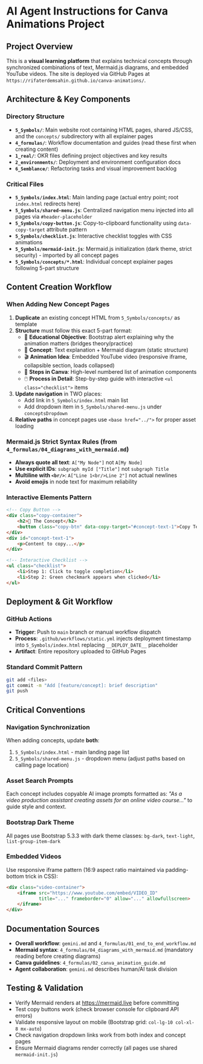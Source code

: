 # AI Agent Instructions for Canva Animations Project

## Project Overview
This is a **visual learning platform** that explains technical concepts through synchronized combinations of text, Mermaid.js diagrams, and embedded YouTube videos. The site is deployed via GitHub Pages at `https://rifaterdemsahin.github.io/canva-animations/`.

## Architecture & Key Components

### Directory Structure
- **`5_Symbols/`**: Main website root containing HTML pages, shared JS/CSS, and the `concepts/` subdirectory with all explainer pages
- **`4_formulas/`**: Workflow documentation and guides (read these first when creating content)
- **`1_real/`**: OKR files defining project objectives and key results
- **`2_environments/`**: Deployment and environment configuration docs
- **`6_Semblance/`**: Refactoring tasks and visual improvement backlog

### Critical Files
- **`5_Symbols/index.html`**: Main landing page (actual entry point; root `index.html` redirects here)
- **`5_Symbols/shared-menu.js`**: Centralized navigation menu injected into all pages via `#header-placeholder`
- **`5_Symbols/copy-button.js`**: Copy-to-clipboard functionality using `data-copy-target` attribute pattern
- **`5_Symbols/checklist.js`**: Interactive checklist toggles with CSS animations
- **`5_Symbols/mermaid-init.js`**: Mermaid.js initialization (dark theme, strict security) - imported by all concept pages
- **`5_Symbols/concepts/*.html`**: Individual concept explainer pages following 5-part structure

## Content Creation Workflow

### When Adding New Concept Pages
1. **Duplicate** an existing concept HTML from `5_Symbols/concepts/` as template
2. **Structure** must follow this exact 5-part format:
   - 🎯 **Educational Objective**: Bootstrap alert explaining why the animation matters (bridges theory/practice)
   - 🧠 **Concept**: Text explanation + Mermaid diagram (static structure)
   - 🎬 **Animation Idea**: Embedded YouTube video (responsive iframe, collapsible section, loads collapsed)
   - 📝 **Steps in Canva**: High-level numbered list of animation components
   - 🖱️ **Process in Detail**: Step-by-step guide with interactive `<ul class="checklist">` items
3. **Update navigation** in TWO places:
   - Add link in `5_Symbols/index.html` main list
   - Add dropdown item in `5_Symbols/shared-menu.js` under `conceptsDropdown`
4. **Relative paths** in concept pages use `<base href="../">` for proper asset loading

### Mermaid.js Strict Syntax Rules (from `4_formulas/04_diagrams_with_mermaid.md`)
- **Always quote all text**: `A["My Node"]` not `A[My Node]`
- **Use explicit IDs**: `subgraph myId ["Title"]` not `subgraph Title`
- **Multiline with `<br/>`**: `A["Line 1<br/>Line 2"]` not actual newlines
- **Avoid emojis** in node text for maximum reliability

### Interactive Elements Pattern
```html
<!-- Copy Button -->
<div class="copy-container">
    <h2>🧠 The Concept</h2>
    <button class="copy-btn" data-copy-target="#concept-text-1">Copy Text</button>
</div>
<div id="concept-text-1">
    <p>Content to copy...</p>
</div>

<!-- Interactive Checklist -->
<ul class="checklist">
    <li>Step 1: Click to toggle completion</li>
    <li>Step 2: Green checkmark appears when clicked</li>
</ul>
```

## Deployment & Git Workflow

### GitHub Actions
- **Trigger**: Push to `main` branch or manual workflow dispatch
- **Process**: `.github/workflows/static.yml` injects deployment timestamp into `5_Symbols/index.html` replacing `__DEPLOY_DATE__` placeholder
- **Artifact**: Entire repository uploaded to GitHub Pages

### Standard Commit Pattern
```bash
git add <files>
git commit -m "Add [feature/concept]: brief description"
git push
```

## Critical Conventions

### Navigation Synchronization
When adding concepts, update **both**:
1. `5_Symbols/index.html` - main landing page list
2. `5_Symbols/shared-menu.js` - dropdown menu (adjust paths based on calling page location)

### Asset Search Prompts
Each concept includes copyable AI image prompts formatted as: *"As a video production assistant creating assets for an online video course..."* to guide style and context.

### Bootstrap Dark Theme
All pages use Bootstrap 5.3.3 with dark theme classes: `bg-dark`, `text-light`, `list-group-item-dark`

### Embedded Videos
Use responsive iframe pattern (16:9 aspect ratio maintained via padding-bottom trick in CSS):
```html
<div class="video-container">
    <iframe src="https://www.youtube.com/embed/VIDEO_ID" 
            title="..." frameborder="0" allow="..." allowfullscreen>
    </iframe>
</div>
```

## Documentation Sources
- **Overall workflow**: `gemini.md` and `4_formulas/01_end_to_end_workflow.md`
- **Mermaid syntax**: `4_formulas/04_diagrams_with_mermaid.md` (mandatory reading before creating diagrams)
- **Canva guidelines**: `4_formulas/02_canva_animation_guide.md`
- **Agent collaboration**: `gemini.md` describes human/AI task division

## Testing & Validation
- Verify Mermaid renders at https://mermaid.live before committing
- Test copy buttons work (check browser console for clipboard API errors)
- Validate responsive layout on mobile (Bootstrap grid: `col-lg-10 col-xl-8 mx-auto`)
- Check navigation dropdown links work from both index and concept pages
- Ensure Mermaid diagrams render correctly (all pages use shared `mermaid-init.js`)

